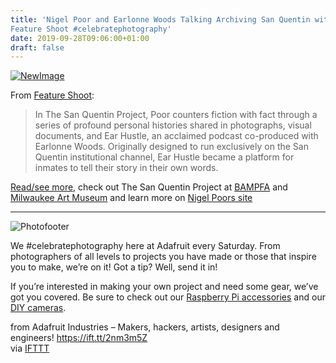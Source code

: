 ```yaml
---
title: 'Nigel Poor and Earlonne Woods Talking Archiving San Quentin with
Feature Shoot #celebratephotography'
date: 2019-09-28T09:06:00+01:00
draft: false
---
```


[![NewImage](https://cdn-blog.adafruit.com/uploads/2019/09/NewImage-59.png "NewImage.png")](https://www.featureshoot.com/2019/09/a-powerful-journey-through-san-quentin-californias-oldest-and-most-notorious-prison/)

From [Feature Shoot](https://www.featureshoot.com/2019/09/a-powerful-journey-through-san-quentin-californias-oldest-and-most-notorious-prison/):

> In The San Quentin Project, Poor counters fiction with fact through a series of profound personal histories shared in photographs, visual documents, and Ear Hustle, an acclaimed podcast co-produced with Earlonne Woods. Originally designed to run exclusively on the San Quentin institutional channel, Ear Hustle became a platform for inmates to tell their story in their own words.

[Read/see more](https://www.featureshoot.com/2019/09/a-powerful-journey-through-san-quentin-californias-oldest-and-most-notorious-prison/), check out The San Quentin Project at [BAMPFA](https://bampfa.org/program/san-quentin-project-nigel-poor-and-men-san-quentin-state-prison) and [Milwaukee Art Museum](https://mam.org/exhibitions/details/san-quentin-project.php) and learn more on [Nigel Poors site](http://nigelpoor.com/project/san-quentin/)

* * *

![Photofooter](https://blog.adafruit.com/wp-content/uploads/2015/07/photofooter6.jpg "photofooter.jpg")

We #celebratephotography here at Adafruit every Saturday. From photographers of all levels to projects you have made or those that inspire you to make, we’re on it! Got a tip? Well, send it in!

If you’re interested in making your own project and need some gear, we’ve got you covered. Be sure to check out our [Raspberry Pi accessories](https://www.adafruit.com/category/105) and our [DIY cameras](https://www.adafruit.com/categories/68).

  
  
from Adafruit Industries – Makers, hackers, artists, designers and engineers! https://ift.tt/2nm3m5Z  
via [IFTTT](https://ifttt.com/?ref=da&site=blogger)